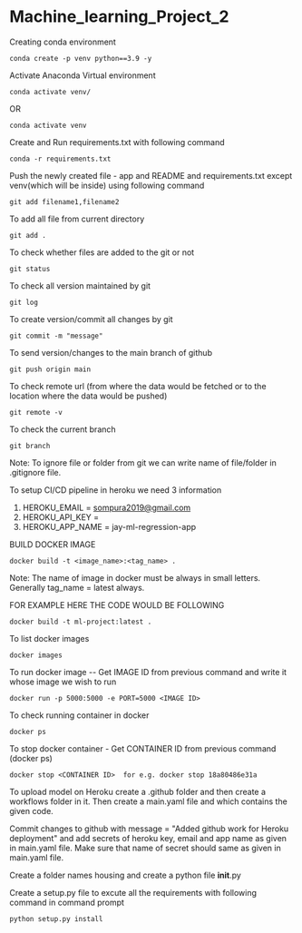 # Machine_learning_Project_2
Creating conda environment 
```
conda create -p venv python==3.9 -y
```

Activate Anaconda Virtual environment
```
conda activate venv/ 
```
OR
```
conda activate venv
```

Create and Run requirements.txt with following command
```
conda -r requirements.txt
```

Push the newly created file - app and README and requirements.txt except venv(which will be inside) using following command
```
git add filename1,filename2 

```

To add all file from current directory
```
git add .
```

To check whether files are added to the git or not 
```
git status
```
To check all version maintained by git 
```
git log
```

To create version/commit all changes by git
```
git commit -m "message"
```

To send version/changes to the main branch of github
```
git push origin main
```

To check remote url (from where the data would be fetched or to the location where the data would be pushed)
```
git remote -v
```

To check the current branch
```
git branch 
``` 

Note: To ignore file or folder from git we can write name of file/folder in .gitignore file.

To setup CI/CD pipeline in heroku we need 3 information

1. HEROKU_EMAIL = sompura2019@gmail.com
2. HEROKU_API_KEY = 
3. HEROKU_APP_NAME = jay-ml-regression-app

BUILD DOCKER IMAGE 
```
docker build -t <image_name>:<tag_name> .
```
Note: The name of image in docker must be always in small letters. Generally tag_name = latest always.

FOR EXAMPLE HERE THE CODE WOULD BE FOLLOWING 
```
docker build -t ml-project:latest .
```

To list docker images 
```File
docker images
```

To run docker image -- Get IMAGE ID from previous command and write it whose image we wish to run  
```
docker run -p 5000:5000 -e PORT=5000 <IMAGE ID>
```

To check running container in docker 
```
docker ps
```

To stop docker container - Get CONTAINER ID from previous command (docker ps)
```
docker stop <CONTAINER ID>  for e.g. docker stop 18a80486e31a
```

To upload model on Heroku create a .github folder and then create a workflows folder in it. Then create a main.yaml file and which contains the given code. 

Commit changes to github with message = "Added github work for Heroku deployment" and add secrets of heroku key, email and app name as given in main.yaml file. Make sure that name of secret should same as given in main.yaml file.

Create a folder names housing and create a python file __init__.py 

Create a setup.py file to excute all the requirements with following command in command prompt
```
python setup.py install
```
